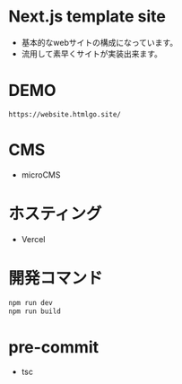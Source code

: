 # Next.js template site

- 基本的なwebサイトの構成になっています。
- 流用して素早くサイトが実装出来ます。

# DEMO

```
https://website.htmlgo.site/
```

# CMS

- microCMS

# ホスティング

- Vercel

# 開発コマンド

```bash
npm run dev
npm run build
```

# pre-commit

- tsc 

